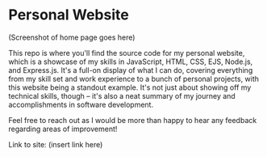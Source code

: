 # Personal Website

(Screenshot of home page goes here)

This repo is where you'll find the source code for my personal website, which is a showcase of my skills in JavaScript, HTML, CSS, EJS, Node.js, and Express.js. It's a full-on display of what I can do, covering everything from my skill set and work experience to a bunch of personal projects, with this website being a standout example. It's not just about showing off my technical skills, though – it's also a neat summary of my journey and accomplishments in software development.

Feel free to reach out as I would be more than happy to hear any feedback regarding areas of improvement!

Link to site: (insert link here)
